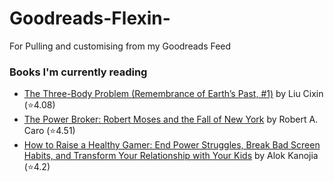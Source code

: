 # Goodreads-Flexin-
For Pulling and customising from my Goodreads Feed

### Books I'm currently reading
<!-- GOODREADS-LIST:START -->
- [The Three-Body Problem (Remembrance of Earth’s Past, #1)](https://www.goodreads.com/review/show/7085827820?utm_medium=api&utm_source=rss) by Liu Cixin (⭐️4.08)
- [The Power Broker: Robert Moses and the Fall of New York](https://www.goodreads.com/review/show/4658526674?utm_medium=api&utm_source=rss) by Robert A. Caro (⭐️4.51)
- [How to Raise a Healthy Gamer: End Power Struggles, Break Bad Screen Habits, and Transform Your Relationship with Your Kids](https://www.goodreads.com/review/show/6338590986?utm_medium=api&utm_source=rss) by Alok Kanojia (⭐️4.2)
<!-- GOODREADS-LIST:END -->
